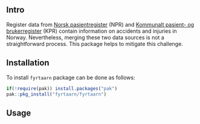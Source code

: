 ## Intro

Register data from [Norsk pasientregister](https://www.fhi.no/he/npr/)
(NPR) and [Kommunalt pasient- og
brukerregister](https://www.fhi.no/he/kpr/) (KPR) contain information on
accidents and injuries in Norway. Nevertheless, merging these two data
sources is not a straightforward process. This package helps to mitigate
this challenge.

## Installation

To install `fyrtaarn` package can be done as follows:

``` r
if(!require(pak)) install.packages("pak")
pak::pkg_install("fyrtaarn/fyrtaarn")
```

## Usage

